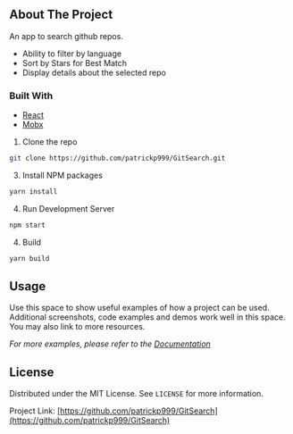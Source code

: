 <!-- ABOUT THE PROJECT -->

## About The Project

An app to search github repos.

- Ability to filter by language
- Sort by Stars for Best Match
- Display details about the selected repo

### Built With

- [React](https://reactjs.org/)
- [Mobx](https://mobx.js.org/README.html)

<!-- GETTING STARTED -->

1. Clone the repo

```sh
git clone https://github.com/patrickp999/GitSearch.git
```

3. Install NPM packages

```sh
yarn install
```

4. Run Development Server

```sh
npm start
```

4. Build

```sh
yarn build
```

<!-- USAGE EXAMPLES -->

## Usage

Use this space to show useful examples of how a project can be used. Additional screenshots, code examples and demos work well in this space. You may also link to more resources.

_For more examples, please refer to the [Documentation](https://example.com)_

<!-- LICENSE -->

## License

Distributed under the MIT License. See `LICENSE` for more information.

Project Link: [https://github.com/patrickp999/GitSearch](https://github.com/patrickp999/GitSearch)
